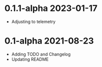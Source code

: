 # 0.1.1-alpha 2023-01-17

* Adjusting to telemetry

# 0.1-alpha 2021-08-23

* Adding TODO and Changelog
* Updating README
